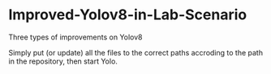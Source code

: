 # Improved-Yolov8-in-Lab-Scenario
Three types of improvements on Yolov8

Simply put (or update) all the files to the correct paths accroding to the path in the repository, then start Yolo.
